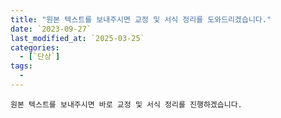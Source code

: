 ```yaml
---
title: "원본 텍스트를 보내주시면 교정 및 서식 정리를 도와드리겠습니다."
date: `2023-09-27`
last_modified_at: `2025-03-25`
categories:
  - [`단상`]
tags:
  - 
---
```


`원본 텍스트를 보내주시면 바로 교정 및 서식 정리를 진행하겠습니다.`
